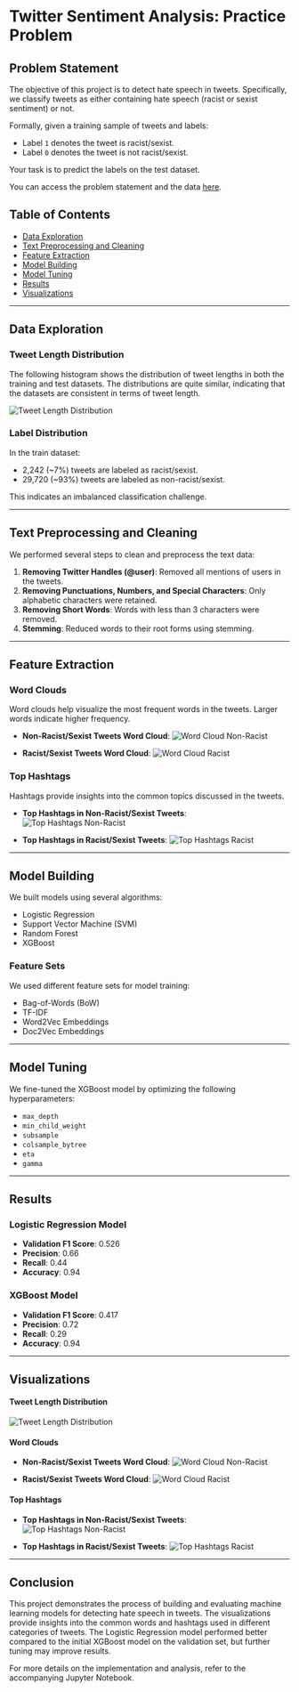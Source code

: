 # Twitter Sentiment Analysis: Practice Problem

## Problem Statement

The objective of this project is to detect hate speech in tweets. Specifically, we classify tweets as either containing hate speech (racist or sexist sentiment) or not.

Formally, given a training sample of tweets and labels:
- Label `1` denotes the tweet is racist/sexist.
- Label `0` denotes the tweet is not racist/sexist.

Your task is to predict the labels on the test dataset.

You can access the problem statement and the data [here](https://datahack.analyticsvidhya.com/contest/practice-problem-twitter-sentiment-analysis/).

## Table of Contents

- [Data Exploration](#data-exploration)
- [Text Preprocessing and Cleaning](#text-preprocessing-and-cleaning)
- [Feature Extraction](#feature-extraction)
- [Model Building](#model-building)
- [Model Tuning](#model-tuning)
- [Results](#results)
- [Visualizations](#visualizations)

---

## Data Exploration

### Tweet Length Distribution

The following histogram shows the distribution of tweet lengths in both the training and test datasets. The distributions are quite similar, indicating that the datasets are consistent in terms of tweet length.

![Tweet Length Distribution](tweet_length_distribution.png)

### Label Distribution

In the train dataset:
- 2,242 (~7%) tweets are labeled as racist/sexist.
- 29,720 (~93%) tweets are labeled as non-racist/sexist.

This indicates an imbalanced classification challenge.

---

## Text Preprocessing and Cleaning

We performed several steps to clean and preprocess the text data:

1. **Removing Twitter Handles (@user)**: Removed all mentions of users in the tweets.
2. **Removing Punctuations, Numbers, and Special Characters**: Only alphabetic characters were retained.
3. **Removing Short Words**: Words with less than 3 characters were removed.
4. **Stemming**: Reduced words to their root forms using stemming.

---

## Feature Extraction

### Word Clouds

Word clouds help visualize the most frequent words in the tweets. Larger words indicate higher frequency.

- **Non-Racist/Sexist Tweets Word Cloud**:
  ![Word Cloud Non-Racist](wordcloud_non_racist.png)

- **Racist/Sexist Tweets Word Cloud**:
  ![Word Cloud Racist](wordcloud_racist.png)

### Top Hashtags

Hashtags provide insights into the common topics discussed in the tweets.

- **Top Hashtags in Non-Racist/Sexist Tweets**:
  ![Top Hashtags Non-Racist](top_hashtags_non_racist.png)

- **Top Hashtags in Racist/Sexist Tweets**:
  ![Top Hashtags Racist](top_hashtags_racist.png)

---

## Model Building

We built models using several algorithms:
- Logistic Regression
- Support Vector Machine (SVM)
- Random Forest
- XGBoost

### Feature Sets

We used different feature sets for model training:
- Bag-of-Words (BoW)
- TF-IDF
- Word2Vec Embeddings
- Doc2Vec Embeddings

---

## Model Tuning

We fine-tuned the XGBoost model by optimizing the following hyperparameters:
- `max_depth`
- `min_child_weight`
- `subsample`
- `colsample_bytree`
- `eta`
- `gamma`

---

## Results

### Logistic Regression Model
- **Validation F1 Score**: 0.526
- **Precision**: 0.66
- **Recall**: 0.44
- **Accuracy**: 0.94

### XGBoost Model
- **Validation F1 Score**: 0.417
- **Precision**: 0.72
- **Recall**: 0.29
- **Accuracy**: 0.94

---

## Visualizations

#### Tweet Length Distribution
![Tweet Length Distribution](tweet_length_distribution.png)

#### Word Clouds
- **Non-Racist/Sexist Tweets Word Cloud**:
  ![Word Cloud Non-Racist](wordcloud_non_racist.png)

- **Racist/Sexist Tweets Word Cloud**:
  ![Word Cloud Racist](wordcloud_racist.png)

#### Top Hashtags
- **Top Hashtags in Non-Racist/Sexist Tweets**:
  ![Top Hashtags Non-Racist](top_hashtags_non_racist.png)

- **Top Hashtags in Racist/Sexist Tweets**:
  ![Top Hashtags Racist](top_hashtags_racist.png)

---

## Conclusion

This project demonstrates the process of building and evaluating machine learning models for detecting hate speech in tweets. The visualizations provide insights into the common words and hashtags used in different categories of tweets. The Logistic Regression model performed better compared to the initial XGBoost model on the validation set, but further tuning may improve results.

For more details on the implementation and analysis, refer to the accompanying Jupyter Notebook.
